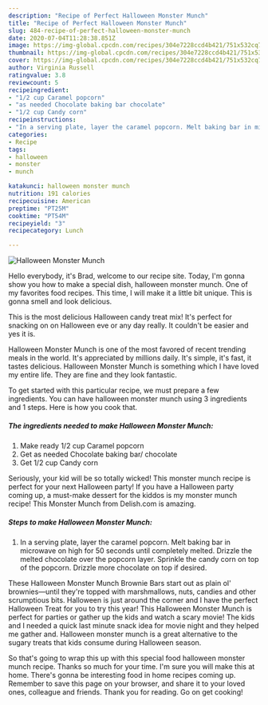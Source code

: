 ```yaml
---
description: "Recipe of Perfect Halloween Monster Munch"
title: "Recipe of Perfect Halloween Monster Munch"
slug: 484-recipe-of-perfect-halloween-monster-munch
date: 2020-07-04T11:28:38.851Z
image: https://img-global.cpcdn.com/recipes/304e7228ccd4b421/751x532cq70/halloween-monster-munch-recipe-main-photo.jpg
thumbnail: https://img-global.cpcdn.com/recipes/304e7228ccd4b421/751x532cq70/halloween-monster-munch-recipe-main-photo.jpg
cover: https://img-global.cpcdn.com/recipes/304e7228ccd4b421/751x532cq70/halloween-monster-munch-recipe-main-photo.jpg
author: Virginia Russell
ratingvalue: 3.8
reviewcount: 5
recipeingredient:
- "1/2 cup Caramel popcorn"
- "as needed Chocolate baking bar chocolate"
- "1/2 cup Candy corn"
recipeinstructions:
- "In a serving plate, layer the caramel popcorn. Melt baking bar in microwave on high for 50 seconds until completely melted. Drizzle the melted chocolate over the popcorn layer. Sprinkle the candy corn on top of the popcorn. Drizzle more chocolate on top if desired."
categories:
- Recipe
tags:
- halloween
- monster
- munch

katakunci: halloween monster munch 
nutrition: 191 calories
recipecuisine: American
preptime: "PT25M"
cooktime: "PT54M"
recipeyield: "3"
recipecategory: Lunch

---
```



![Halloween Monster Munch](https://img-global.cpcdn.com/recipes/304e7228ccd4b421/751x532cq70/halloween-monster-munch-recipe-main-photo.jpg)

Hello everybody, it's Brad, welcome to our recipe site. Today, I'm gonna show you how to make a special dish, halloween monster munch. One of my favorites food recipes. This time, I will make it a little bit unique. This is gonna smell and look delicious.

This is the most delicious Halloween candy treat mix! It&#39;s perfect for snacking on on Halloween eve or any day really. It couldn&#39;t be easier and yes it is.

Halloween Monster Munch is one of the most favored of recent trending meals in the world. It's appreciated by millions daily. It's simple, it's fast, it tastes delicious. Halloween Monster Munch is something which I have loved my entire life. They are fine and they look fantastic.


To get started with this particular recipe, we must prepare a few ingredients. You can have halloween monster munch using 3 ingredients and 1 steps. Here is how you cook that.

<!--inarticleads1-->

##### The ingredients needed to make Halloween Monster Munch:

1. Make ready 1/2 cup Caramel popcorn
1. Get as needed Chocolate baking bar/ chocolate
1. Get 1/2 cup Candy corn


Seriously, your kid will be so totally wicked! This monster munch recipe is perfect for your next Halloween party! If you have a Halloween party coming up, a must-make dessert for the kiddos is my monster munch recipe! This Monster Munch from Delish.com is amazing. 

<!--inarticleads2-->

##### Steps to make Halloween Monster Munch:

1. In a serving plate, layer the caramel popcorn. Melt baking bar in microwave on high for 50 seconds until completely melted. Drizzle the melted chocolate over the popcorn layer. Sprinkle the candy corn on top of the popcorn. Drizzle more chocolate on top if desired.


These Halloween Monster Munch Brownie Bars start out as plain ol&#39; brownies—until they&#39;re topped with marshmallows, nuts, candies and other scrumptious bits. Halloween is just around the corner and I have the perfect Halloween Treat for you to try this year! This Halloween Monster Munch is perfect for parties or gather up the kids and watch a scary movie! The kids and I needed a quick last minute snack idea for movie night and they helped me gather and. Halloween monster munch is a great alternative to the sugary treats that kids consume during Halloween season. 

So that's going to wrap this up with this special food halloween monster munch recipe. Thanks so much for your time. I'm sure you will make this at home. There's gonna be interesting food in home recipes coming up. Remember to save this page on your browser, and share it to your loved ones, colleague and friends. Thank you for reading. Go on get cooking!
